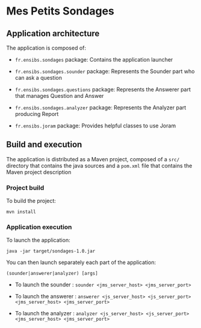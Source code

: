 # Mes Petits Sondages

## Application architecture

The application is composed of:
  
* `fr.ensibs.sondages` package: Contains the application launcher

* `fr.ensibs.sondages.sounder` package: Represents the Sounder part who can ask a question

* `fr.ensibs.sondages.questions` package: Represents the Answerer part that manages Question and Answer

* `fr.ensibs.sondages.analyzer` package: Represents the Analyzer part producing Report

* `fr.ensibs.joram` package: Provides helpful classes to use Joram
  
## Build and execution

The application is distributed as a Maven project, composed of a `src/` directory that contains the java sources and a `pom.xml` file that contains the Maven project description

### Project build

To build the project:

    mvn install
	
### Application execution

To launch the application:

    java -jar target/sondages-1.0.jar
    
You can then launch separately each part of the application:

	(sounder|answerer|analyzer) [args]
	
* To launch the sounder : `sounder <jms_server_host> <jms_server_port>`
	
* To launch the answerer : `answerer <js_server_host> <js_server_port> <jms_server_host> <jms_server_port>`
	
* To launch the analyzer : `analyzer <js_server_host> <js_server_port> <jms_server_host> <jms_server_port>`
